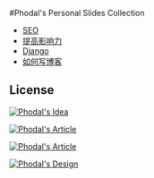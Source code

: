 #Phodal's Personal Slides Collection

 - [SEO](./seo.key)
 - [提高影响力](./impact.pptx)
 - [Django](./django.pptx)
 - [如何写博客](./blog.pptx)

License
---

[![Phodal's Idea](http://brand.phodal.com/shields/idea-small.svg)](http://ideas.phodal.com/)

[![Phodal's Article](http://brand.phodal.com/shields/article-small.svg)](https://www.phodal.com/)

[![Phodal's Article](http://brand.phodal.com/shields/works-small.svg)](https://www.phodal.com/)

[![Phodal's Design](http://brand.phodal.com/shields/design-small.svg)](https://www.phodal.com/)

